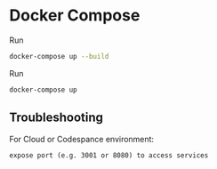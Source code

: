 # Docker Compose

Run
```bash
docker-compose up --build
```

Run
```bash
docker-compose up
```

## Troubleshooting

For Cloud or Codespance environment:
```
expose port (e.g. 3001 or 8080) to access services
```